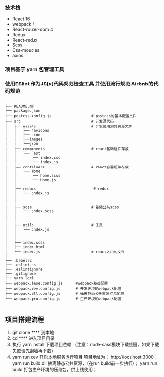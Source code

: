 ### 技术栈
* React 16
* webpack 4
* React-router-dom 4
* Redux
* React-redux
* Scss
* Css-moudles
* axios

### 项目基于 yarn 包管理工具
### 使用ESlint 作为JS[x]代码规范检查工具 并使用流行规范 Airbnb的代码规范
```base

├── README.md
├── package.json
├── postcss.config.js                  # postcss的基本配置文件
├── src                                # 开发源代码
│   ├── assets                         # 开发使用到的资源文件
│   │   ├── favicons
│   │   ├── icon
|   |   |──images
|   |   └──json
│   ├── components                     # react基础组件存放
│   │   └── Test
│   │       ├── index.css
│   │       └── index.js
│   │── containers                     # react容器组件存放
│   │   └── Home
│   │       ├── home.scss
│   │       └── Home.js
│   │
│   │── reduxs                          # redux
│   │   └── index.js
│   │ 
│   │ 
│   │── scss                           # 基础公共scss
│   │   └── index.scss
│   │ 
│   │ 
│   │── utils                          # 工具
│   │   └── index.js
│   │ 
│   │ 
│   ├── index.scss
│   ├── index.html
│   └── index.js                       # react入口的文件
│ 
├── .babelrc
├── .eslint.js
├── .eslintignore
├── .gitignore
│── yarn.lock
├── webpack.base.config.js      #webpack基础配置
├── webpack.dev.config.js       # 开发环境的webpack配置
├── webpack.dll.config.js       # 抽离静态公共资源打包配置            
└── webpack.pro.config.js       # 生产环境的webpack配置


```
## 项目搭建流程
1. git clone **** 到本地
2. cd ****  进入项目目录
3. 执行 yarn install 下载项目依赖 （注意：node-sass模块下载缓慢，如果下载失败请先翻墙再下载）
4. yarn run dev  开启本地服务运行项目 项目地址为： http://localhost:3000；
   yarn run build:dll 抽离静态公共资源，（在run build前一步执行）；
   yarn run build 打包生产环境的压缩包，供上线使用；
  

